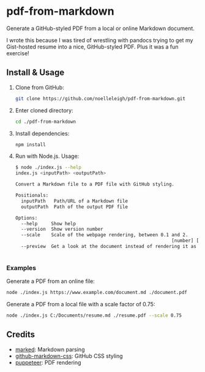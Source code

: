 # pdf-from-markdown

Generate a GitHub-styled PDF from a local or online Markdown document.

I wrote this because I was tired of wrestling with pandocs trying to get my Gist-hosted resume into a nice, GitHub-styled PDF. Plus it was a fun exercise!

## Install & Usage

1. Clone from GitHub:

   ```bash
   git clone https://github.com/noelleleigh/pdf-from-markdown.git
   ```

2. Enter cloned directory:

   ```bash
   cd ./pdf-from-markdown
   ```

3. Install dependencies:

   ```bash
   npm install
   ```

4. Run with Node.js. Usage:

   ```bash
   $ node ./index.js --help
   index.js <inputPath> <outputPath>

   Convert a Markdown file to a PDF file with GitHub styling.

   Positionals:
     inputPath   Path/URL of a Markdown file                               [string]
     outputPath  Path of the output PDF file                               [string]

   Options:
     --help     Show help                                                 [boolean]
     --version  Show version number                                       [boolean]
     --scale    Scale of the webpage rendering, between 0.1 and 2.
                                                            [number] [default: 0.8]
     --preview  Get a look at the document instead of rendering it as a PDF
                                                                          [boolean]
   ```

### Examples

Generate a PDF from an online file:

```bash
node ./index.js https://www.example.com/document.md ./document.pdf
```

Generate a PDF from a local file with a scale factor of 0.75:

```bash
node ./index.js C:/Documents/resume.md ./resume.pdf --scale 0.75
```

## Credits

- [marked](https://github.com/markedjs/marked): Markdown parsing
- [github-markdown-css](https://github.com/sindresorhus/github-markdown-css): GitHub CSS styling
- [puppeteer](https://github.com/puppeteer/puppeteer): PDF rendering
